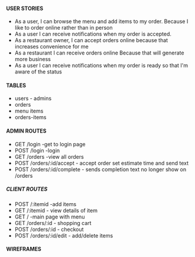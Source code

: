 #### USER STORIES
  - As a user, I can browse the menu and add items to my order. Because I like to order online rather than in person
  - As a user I can receive notifications when my order is accepted. 
  - As a restaurant owner, I can accept orders online because that increases convenience for me
  - As a restaurant I can receive orders online Because that will generate more business
  - As a user I can receive notifications when my order is ready so that I'm aware of the status

#### TABLES
  - users - admins
  - orders
  - menu items
  - orders-items

#### ADMIN ROUTES

  - GET /login -get to login page
  - POST /login -login
  - GET /orders -view all orders
  - POST /orders/:id/accept - accept order set estimate time and send text
  - POST /orders/:id/complete - sends completion text no longer show on /orders


  ##### CLIENT ROUTES
  
  - POST /:itemid -add items
  - GET /:itemid - view details of item
  - GET  / -main page with menu
  - GET /orders/:id - shopping cart
  - POST /orders/:id - checkout
  - POST /orders/:id/edit - add/delete items

#### WIREFRAMES


